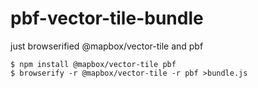 # pbf-vector-tile-bundle
just browserified @mapbox/vector-tile and pbf

```
$ npm install @mapbox/vector-tile pbf
$ browserify -r @mapbox/vector-tile -r pbf >bundle.js
```
